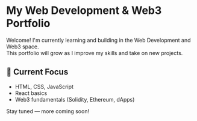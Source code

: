 # My Web Development & Web3 Portfolio

Welcome! I'm currently learning and building in the Web Development and Web3 space.  
This portfolio will grow as I improve my skills and take on new projects.

## 🔧 Current Focus
- HTML, CSS, JavaScript
- React basics
- Web3 fundamentals (Solidity, Ethereum, dApps)

Stay tuned — more coming soon!

